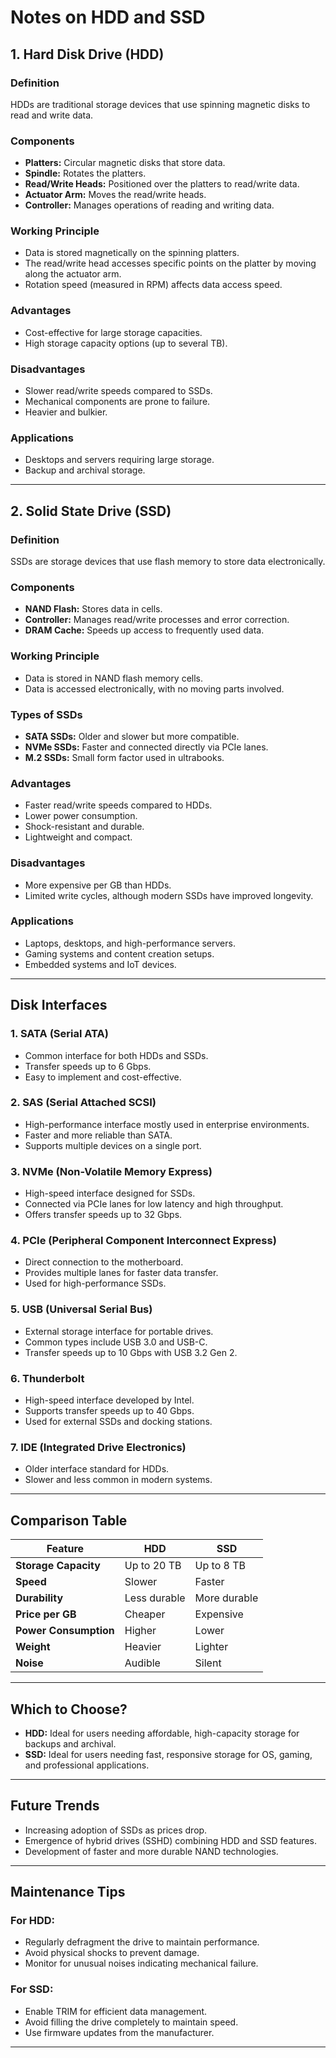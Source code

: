 # Notes on HDD and SSD

## 1. Hard Disk Drive (HDD)

### **Definition**
HDDs are traditional storage devices that use spinning magnetic disks to read and write data.

### **Components**
- **Platters:** Circular magnetic disks that store data.
- **Spindle:** Rotates the platters.
- **Read/Write Heads:** Positioned over the platters to read/write data.
- **Actuator Arm:** Moves the read/write heads.
- **Controller:** Manages operations of reading and writing data.

### **Working Principle**
- Data is stored magnetically on the spinning platters.
- The read/write head accesses specific points on the platter by moving along the actuator arm.
- Rotation speed (measured in RPM) affects data access speed.

### **Advantages**
- Cost-effective for large storage capacities.
- High storage capacity options (up to several TB).

### **Disadvantages**
- Slower read/write speeds compared to SSDs.
- Mechanical components are prone to failure.
- Heavier and bulkier.

### **Applications**
- Desktops and servers requiring large storage.
- Backup and archival storage.

---

## 2. Solid State Drive (SSD)

### **Definition**
SSDs are storage devices that use flash memory to store data electronically.

### **Components**
- **NAND Flash:** Stores data in cells.
- **Controller:** Manages read/write processes and error correction.
- **DRAM Cache:** Speeds up access to frequently used data.

### **Working Principle**
- Data is stored in NAND flash memory cells.
- Data is accessed electronically, with no moving parts involved.

### **Types of SSDs**
- **SATA SSDs:** Older and slower but more compatible.
- **NVMe SSDs:** Faster and connected directly via PCIe lanes.
- **M.2 SSDs:** Small form factor used in ultrabooks.

### **Advantages**
- Faster read/write speeds compared to HDDs.
- Lower power consumption.
- Shock-resistant and durable.
- Lightweight and compact.

### **Disadvantages**
- More expensive per GB than HDDs.
- Limited write cycles, although modern SSDs have improved longevity.

### **Applications**
- Laptops, desktops, and high-performance servers.
- Gaming systems and content creation setups.
- Embedded systems and IoT devices.

---

## **Disk Interfaces**

### **1. SATA (Serial ATA)**
- Common interface for both HDDs and SSDs.
- Transfer speeds up to 6 Gbps.
- Easy to implement and cost-effective.

### **2. SAS (Serial Attached SCSI)**
- High-performance interface mostly used in enterprise environments.
- Faster and more reliable than SATA.
- Supports multiple devices on a single port.

### **3. NVMe (Non-Volatile Memory Express)**
- High-speed interface designed for SSDs.
- Connected via PCIe lanes for low latency and high throughput.
- Offers transfer speeds up to 32 Gbps.

### **4. PCIe (Peripheral Component Interconnect Express)**
- Direct connection to the motherboard.
- Provides multiple lanes for faster data transfer.
- Used for high-performance SSDs.

### **5. USB (Universal Serial Bus)**
- External storage interface for portable drives.
- Common types include USB 3.0 and USB-C.
- Transfer speeds up to 10 Gbps with USB 3.2 Gen 2.

### **6. Thunderbolt**
- High-speed interface developed by Intel.
- Supports transfer speeds up to 40 Gbps.
- Used for external SSDs and docking stations.

### **7. IDE (Integrated Drive Electronics)**
- Older interface standard for HDDs.
- Slower and less common in modern systems.

---

## **Comparison Table**

| Feature            | HDD               | SSD               |
|---------------------|-------------------|-------------------|
| **Storage Capacity** | Up to 20 TB        | Up to 8 TB        |
| **Speed**           | Slower             | Faster            |
| **Durability**      | Less durable       | More durable      |
| **Price per GB**    | Cheaper            | Expensive         |
| **Power Consumption**| Higher             | Lower             |
| **Weight**          | Heavier            | Lighter           |
| **Noise**           | Audible            | Silent            |

---

## **Which to Choose?**
- **HDD:** Ideal for users needing affordable, high-capacity storage for backups and archival.
- **SSD:** Ideal for users needing fast, responsive storage for OS, gaming, and professional applications.

---

## **Future Trends**
- Increasing adoption of SSDs as prices drop.
- Emergence of hybrid drives (SSHD) combining HDD and SSD features.
- Development of faster and more durable NAND technologies.

---

## **Maintenance Tips**

### For HDD:
- Regularly defragment the drive to maintain performance.
- Avoid physical shocks to prevent damage.
- Monitor for unusual noises indicating mechanical failure.

### For SSD:
- Enable TRIM for efficient data management.
- Avoid filling the drive completely to maintain speed.
- Use firmware updates from the manufacturer.

---
